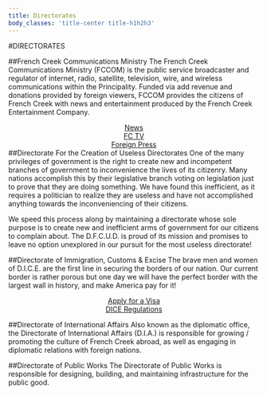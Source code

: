 ```yaml
---
title: Directorates
body_classes: 'title-center title-h1h2h3'
---
```


#DIRECTORATES

##French Creek Communications Ministry
The French Creek Communications Ministry (FCCOM) is the public service broadcaster and regulator of internet, radio, satellite, television, wire, and wireless communications within the Principality. Funded via add revenue and donations provided by foreign viewers, FCCOM provides the citizens of French Creek with news and entertainment produced by the French Creek Entertainment Company.
<div class="row">
<div align="center" class="column3"><link href="https://fonts.googleapis.com/css?family=Dosis:700" rel="stylesheet"><a color="aqua" href="https://frenchcreeknation.com/news" class="brk-btn">News</a></div>
<div align="center" class="column3"><link href="https://fonts.googleapis.com/css?family=Dosis:700" rel="stylesheet"><a color="aqua" href="https://www.youtube.com/channel/UCAc3mqs4KbaahFVQAsp3hqg/videos" class="brk-btn">FC TV</a></div>
<div align="center" class="column3"><link href="https://fonts.googleapis.com/css?family=Dosis:700" rel="stylesheet"><a color="aqua" href="https://frenchcreeknation.com/press" class="brk-btn">Foreign Press</a></div>
</div>
##Directorate For the Creation of Useless Directorates
One of the many privileges of government is the right to create new and incompetent branches of government to inconvenience the lives of its citizenry. Many nations accomplish this by their legislative branch voting on legislation just to prove that they are doing something. We have found this inefficient, as it requires a politician to realize they are useless and have not accomplished anything towards the inconveniencing of their citizens.

We speed this process along by maintaining a directorate whose sole purpose is to create new and inefficient arms of government for our citizens to complain about. The D.F.C.U.D. is proud of its mission and promises to leave no option unexplored in our pursuit for the most useless directorate!

##Directorate of Immigration, Customs & Excise
The brave men and women of D.I.C.E. are the first line in securing the borders of our nation. Our current border is rather porous but one day we will have the perfect border with the largest wall in history, and make America pay for it!

<div class="row">
<div align="center" class="column2"><link href="https://fonts.googleapis.com/css?family=Dosis:700" rel="stylesheet"><a color="aqua" href="https://frenchcreeknation.com/visit" class="brk-btn">Apply for a Visa</a></div>
<div align="center" class="column2"><link href="https://fonts.googleapis.com/css?family=Dosis:700" rel="stylesheet"><a color="aqua" href="https://frenchcreeknation.com/visit" class="brk-btn">DICE Regulations</a></div>
</div>

##Directorate of International Affairs
Also known as the diplomatic office, the Directorate of International Affairs (D.I.A.) is responsible for growing / promoting the culture of French Creek abroad, as well as engaging in diplomatic relations with foreign nations.

##Directorate of Public Works
The Directorate of Public Works is responsible for designing, building, and maintaining infrastructure for the public good.